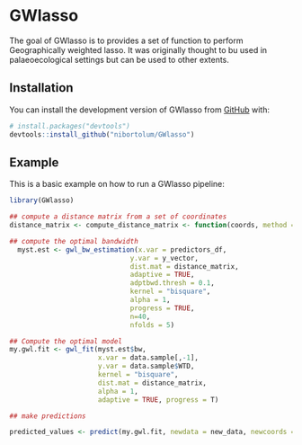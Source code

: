 
<!-- README.md is generated from README.Rmd. Please edit that file -->

# GWlasso

<!-- badges: start -->
<!-- badges: end -->

The goal of GWlasso is to provides a set of function to perform
Geographically weighted lasso. It was originally thought to bu used in
palaeoecological settings but can be used to other extents.

## Installation

You can install the development version of GWlasso from
[GitHub](https://github.com/) with:

``` r
# install.packages("devtools")
devtools::install_github("nibortolum/GWlasso")
```

## Example

This is a basic example on how to run a GWlasso pipeline:

``` r
library(GWlasso)

## compute a distance matrix from a set of coordinates
distance_matrix <- compute_distance_matrix <- function(coords, method = "euclidean", add.noise = FALSE)

## compute the optimal bandwidth 
  myst.est <- gwl_bw_estimation(x.var = predictors_df, 
                              y.var = y_vector,
                              dist.mat = distance_matrix,
                              adaptive = TRUE,
                              adptbwd.thresh = 0.1,
                              kernel = "bisquare",
                              alpha = 1,
                              progress = TRUE,
                              n=40,
                              nfolds = 5)

## Compute the optimal model
my.gwl.fit <- gwl_fit(myst.est$bw,
                      x.var = data.sample[,-1], 
                      y.var = data.sample$WTD,
                      kernel = "bisquare",
                      dist.mat = distance_matrix, 
                      alpha = 1, 
                      adaptive = TRUE, progress = T)

## make predictions 

predicted_values <- predict(my.gwl.fit, newdata = new_data, newcoords = new_coords)
```
